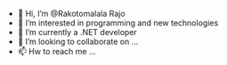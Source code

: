 - 👋 Hi, I’m @Rakotomalala Rajo
- 👀 I’m interested in programming and new technologies
- 🌱 I’m currently a .NET developer
- 💞️ I’m looking to collaborate on ...
- 📫 Hw to reach me ...

<!---
Jora3/Jora3 is a ✨ special ✨ repository because its `README.md` (this file) appears on your GitHub profile.
You can click the Preview link to take a look at your changes.
--->
